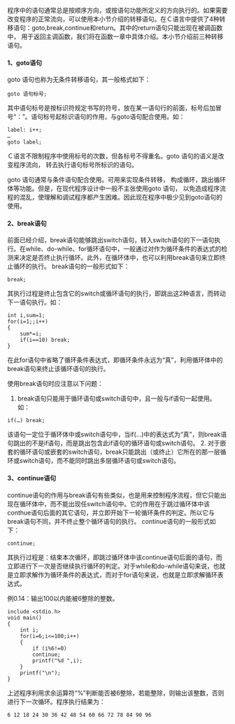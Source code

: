 程序中的语句通常总是按顺序方向，或按语句功能所定义的方向执行的。如果需要改变程序的正常流向，可以使用本小节介绍的转移语句。在Ｃ语言中提供了4种转移语句：goto,break,continue和return。其中的return语句只能出现在被调函数中， 用于返回主调函数，我们将在函数一章中具体介绍。本小节介绍前三种转移语句。

#### 1、goto语句

goto 语句也称为无条件转移语句，其一般格式如下：

```  
goto 语句标号;
```

其中语句标号是按标识符规定书写的符号，放在某一语句行的前面，标号后加冒号“：”。语句标号起标识语句的作用，与goto语句配合使用。如：

```  
label: i++;
…
goto label;
```

Ｃ语言不限制程序中使用标号的次数，但各标号不得重名。goto 语句的语义是改变程序流向， 转去执行语句标号所标识的语句。

goto 语句通常与条件语句配合使用。可用来实现条件转移， 构成循环，跳出循环体等功能。但是，在现代程序设计中一般不主张使用goto 语句， 以免造成程序流程的混乱，使理解和调试程序都产生困难。因此现在程序中极少见到goto语句的使用。

#### 2、break语句

前面已经介绍，break语句能够跳出switch语句，转入switch语句的下一语句执行。在while、do-while、for循环语句中，一般通过对作为循环条件的表达式的检测来决定是否终止执行循环。此外，在循环体中，也可以利用break语句来立即终止循环的执行。
break语句的一般形式如下：

```  
break;
```

其执行过程是终止包含它的switch或循环语句的执行，即跳出这2种语言，而转动下一语句执行。如：

```  
int i,sum=1;
for(i=1;;i++)
{
	sum*=i;
	if(i==10) break;
}
```

在此for语句中省略了循环条件表达式，即循环条件永远为“真”，利用循环体中的break语句来终止该循环语句的执行。

使用break语句时应注意以下问题：

1. break语句只能用于循环语句或switch语句中，且一般与if语句一起使用。如：

```  
if(…) break;
```

该语句一定位于循环体中或switch语句中，当if(…)中的表达式为“真”，则break语句跳出的不是if语句，而是跳出包含此if语句的循环语句或switch语句。
2. 对于嵌套的循环语句或嵌套的switch语句，break只能跳出（或终止）它所在的那一层循环或switch语句，而不能同时跳出多层循环语句或switch语句。

#### 3、continue语句

continue语句的作用与break语句有些类似，也是用来控制程序流程，但它只能出现在循环体中，而不能出现任switch语句中。它的作用在于跳过循环体中该conthue语句后面的其它语句，并立即开始下一轮循环条件的判定。所以它与break语句不同，并不终止整个循环语句的执行。
continue语句的一般形式如下：

```  
continue;
```

其执行过程是：结束本次循环，即跳过循环体中该continue语句后面的语句，而立即进行下一次是否继续执行循环的判定。对于while和do-while语句来说，也就是立即求解作为循环条件的表达式，而对于for语句来说，也就是立即求解循环表达式。

例0.14：输出100以内能被6整除的整数。

```  
include <stdio.h>
void main()
{
	int i;
	for(i=6;i<=100;i++)
	{
		if (i%6!=0)
		continue;
		printf("%d ",i);
	}
	printf("\n");
}
```

上述程序利用求余运算符“%”判断能否被6整除，若能整除，则输出该整数，否则进行下一次循环。程序执行结果为：

```  
6 12 18 24 30 36 42 48 54 60 66 72 78 84 90 96
```
